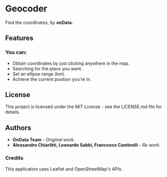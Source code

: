 # Geocoder
Find the coordinates, by **onData.**


## Features
### You can:

* Obtain coordinates by just clicking anywhere in the map.
* Searching for the place you want. 
* Set an ellipse range (km).
* Achieve the current position you're in.

## License

This project is licensed under the MIT License - see the LICENSE.md file for details.

## Authors

* **OnData Team** - *Original work*.
* **Alessandro Chiarlitti, Leonardo Sabbi, Francesco Cantinelli** - *Re work*.

### Credits

This application uses Leaflet and OpenStreetMap's APIs.
